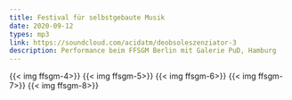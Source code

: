 ```yaml
---
title: Festival für selbstgebaute Musik
date: 2020-09-12
types: mp3
link: https://soundcloud.com/acidatm/deobsoleszenziator-3
description: Performance beim FFSGM Berlin mit Galerie PuD, Hamburg
---
```

{{< img ffsgm-4>}}
{{< img ffsgm-5>}}
{{< img ffsgm-6>}}
{{< img ffsgm-7>}}
{{< img ffsgm-8>}}
